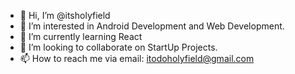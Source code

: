 - 👋 Hi, I’m @itsholyfield
- 👀 I’m interested in Android Development and Web Development.
- 🌱 I’m currently learning React
- 💞️ I’m looking to collaborate on StartUp Projects.
- 📫 How to reach me via email: itodoholyfield@gmail.com

<!---
itsholyfield/itsholyfield is a ✨ special ✨ repository because its `README.md` (this file) appears on your GitHub profile.
You can click the Preview link to take a look at your changes.
--->
